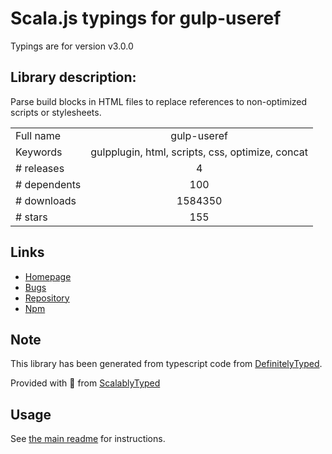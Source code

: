 
# Scala.js typings for gulp-useref

Typings are for version v3.0.0

## Library description:
Parse build blocks in HTML files to replace references to non-optimized scripts or stylesheets.

|                    |                 |
| ------------------ | :-------------: |
| Full name          | gulp-useref |
| Keywords           | gulpplugin, html, scripts, css, optimize, concat |
| # releases         | 4 |
| # dependents       | 100 |
| # downloads        | 1584350 |
| # stars            | 155 |

## Links
- [Homepage](https://github.com/jonkemp/gulp-useref#readme)
- [Bugs](https://github.com/jonkemp/gulp-useref/issues)
- [Repository](https://github.com/jonkemp/gulp-useref)
- [Npm](https://www.npmjs.com/package/gulp-useref)
    


## Note
This library has been generated from typescript code from [DefinitelyTyped](https://definitelytyped.org).

Provided with :purple_heart: from [ScalablyTyped](https://github.com/oyvindberg/ScalablyTyped)

## Usage
See [the main readme](../../readme.md) for instructions.



